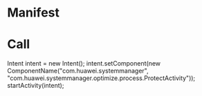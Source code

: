 # Manifest
<uses-permission android:name="com.huawei.permission.external_app_settings.USE_COMPONENT"/>
<activity android:name="com.huawei.systemmanager.optimize.process.ProtectActivity"></activity>
    
# Call
Intent intent = new Intent();
intent.setComponent(new ComponentName("com.huawei.systemmanager", "com.huawei.systemmanager.optimize.process.ProtectActivity"));
startActivity(intent);
